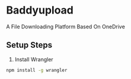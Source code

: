 # Baddyupload
A File Downloading Platform Based On OneDrive

## Setup Steps

1. Install Wrangler
```bash
npm install -g wrangler

